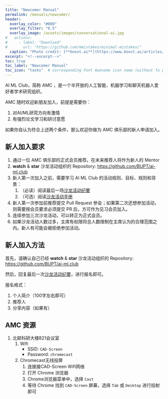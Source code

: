 ```yaml
---
title: "Newcomer Manual"
permalink: /manuals/newcomer/
header:
  overlay_color: "#000"
  overlay_filter: "0.5"
  overlay_image: /assets/images/conversational-ai.jpg
#   actions:
#     - label: "Download"
#       url: "https://github.com/mmistakes/minimal-mistakes/"
  caption: "Photo credit: [**boost.ai**](https://www.boost.ai/articles/2018/10/17/six-ways-conversational-ai-will-enhance-your-company)"
excerpt: "<!--excerpt-->"
toc: true
toc_label: "Newcomer Manual"
toc_icon: "tasks"  # corresponding Font Awesome icon name (without fa prefix)
---
```


AI ML Club，简称 AMC ，是一个半开放的人工智能、机器学习和聊天机器人爱好者学术研究组织。

AMC 随时欢迎新朋友加入，前提是需要你：

1. 对AI/ML研究方向有激情
1. 有强烈论文学习和研讨意愿

如果你自认为符合上述两个条件，那么欢迎你做为 AMC 俱乐部的新人申请加入。

## 新人加入要求

1. 通过一位 AMC 俱乐部的正式会员推荐。在未来推荐人将作为新人的 Mentor
1. **watch** & **star** 沙龙活动组织的 Repository: <https://github.com/BUPT/ai-ml.club>
1. 新人第一次加入之前，需要学习 AI ML Club 的活动规则、目标、规则和背景：
    1. （必读）阅读最后一场[沙龙活动纪要](https://ai-ml.club/categories/#events)
    1. （可选）阅读[沙龙活动手册](https://ai-ml.club/manuals/)
1. 新人第一次参加前推荐提交 Pull Request 参会；如果第二次还想参加活动，则需要按会员要求必须提交 PR 后，方可作为见习会员加入。
1. 连续参加三次沙龙活动，可以转正为正式会员。
1. 如果沙龙活动人数过多，主席有权限将总人数限制在主席认为的合理范围之内。新人有可能会被拒绝参加活动。

## 新人加入方法

首先，请确认自己已经 **watch** & **star** 沙龙活动组织的 Repository: <https://github.com/BUPT/ai-ml.club>

然后，回复最后一次[沙龙活动纪要](https://ai-ml.club/categories/#events)，进行报名即可。

报名格式：

1. 个人简介（100字左右即可）
1. 推荐人
1. 分享内容（如果有）

## AMC 资源

1. 北邮科研大楼821会议室
    1. Wifi
        - SSID: `CAD-Screen`
        - Password: `chromecast`
    1. Chromecast无线投屏
        1. 连接接CAD-Screen Wifi网络
        1. 打开 Chrome 浏览器
        1. Chrome浏览器菜单中，选择 `Cast`
        1. 等待 Chrome 找到 `CAD-Screen` 屏幕，选择 `Tab` 或 `Desktop` 进行投射即可

